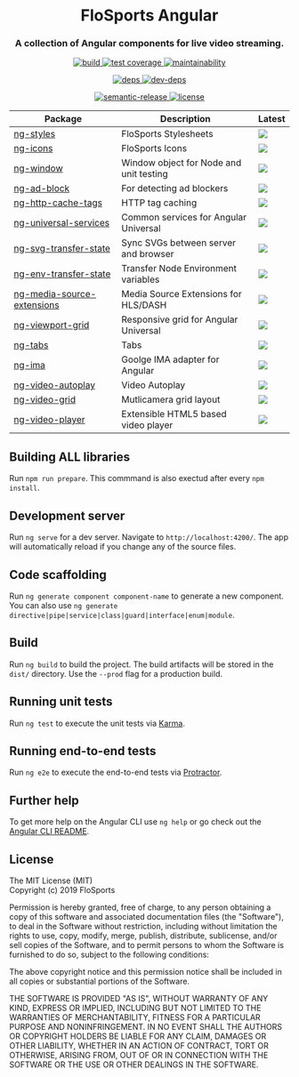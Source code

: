 <h1 align="center" style="border-bottom: none;">FloSports Angular</h1>
<h3 align="center">A collection of Angular components for live video streaming.</h3>
<p align="center"> 
  <a href="https://circleci.com/gh/flocasts/flo-angular">
    <img alt="build" src="https://circleci.com/gh/flocasts/flo-angular.svg?style=shield&circle-token=254d41274907bc2b5e4d13d066d9d7e5e6aaf323">
  <a href="https://codeclimate.com/repos/5bd607992cf6f7026e00273b/test_coverage">
    <img alt="test coverage" src="https://api.codeclimate.com/v1/badges/11396ac422c213d7b44e/test_coverage" />
  </a>
  <a href="https://codeclimate.com/repos/5bd607992cf6f7026e00273b/maintainability">
    <img alt="maintainability" src="https://api.codeclimate.com/v1/badges/11396ac422c213d7b44e/maintainability" />
  </a>
</p>
<p align="center">
  <a href="https://david-dm.org/flocasts/flo-angular">
    <img alt="deps" src="https://david-dm.org/flocasts/flo-angular/status.svg">
  </a>
  <a href="https://david-dm.org/flocasts/flo-angular?type=dev">
    <img alt="dev-deps" src="https://david-dm.org/flocasts/flo-angular/dev-status.svg">
  </a>
</p>
<p align="center">
  <a href="https://github.com/semantic-release/semantic-release">
    <img alt="semantic-release" src="https://img.shields.io/badge/%20%20%F0%9F%93%A6%F0%9F%9A%80-semantic--release-e10079.svg">
  </a>
  <a href="LICENSE.md">
    <img alt="license" src="https://img.shields.io/badge/License-MIT-yellow.svg">
  </a>
</p>

| Package       | Description   | Latest |
| ------------- | ------------- | -------|
| [ng-styles](projects/flosportsinc/ng-styles) | FloSports Stylesheets | [![](https://img.shields.io/npm/v/@flosportsinc/ng-styles.svg)](https://www.npmjs.com/package/@flosportsinc/ng-styles)
| [ng-icons](projects/flosportsinc/ng-icons) | FloSports Icons | [![](https://img.shields.io/npm/v/@flosportsinc/ng-icons.svg)](https://www.npmjs.com/package/@flosportsinc/ng-icons)
| [ng-window](projects/flosportsinc/ng-window) | Window object for Node and unit testing | [![](https://img.shields.io/npm/v/@flosportsinc/ng-window.svg)](https://www.npmjs.com/package/@flosportsinc/ng-window)
| [ng-ad-block](projects/flosportsinc/ng-ad-block) | For detecting ad blockers | [![](https://img.shields.io/npm/v/@flosportsinc/ng-ad-block.svg)](https://www.npmjs.com/package/@flosportsinc/ng-ad-block)
| [ng-http-cache-tags](projects/flosportsinc/ng-http-cache-tags) | HTTP tag caching | [![](https://img.shields.io/npm/v/@flosportsinc/ng-http-cache-tags.svg)](https://www.npmjs.com/package/@flosportsinc/ng-http-cache-tags)
| [ng-universal-services](projects/flosportsinc/ng-universal-services) | Common services for Angular Universal | [![](https://img.shields.io/npm/v/@flosportsinc/ng-universal-services.svg)](https://www.npmjs.com/package/@flosportsinc/ng-universal-services)
| [ng-svg-transfer-state](projects/flosportsinc/ng-svg-transfer-state) | Sync SVGs between server and browser | [![](https://img.shields.io/npm/v/@flosportsinc/ng-svg-transfer-state.svg)](https://www.npmjs.com/package/@flosportsinc/ng-svg-transfer-state)
| [ng-env-transfer-state](projects/flosportsinc/ng-env-transfer-state) | Transfer Node Environment variables | [![](https://img.shields.io/npm/v/@flosportsinc/ng-env-transfer-state.svg)](https://www.npmjs.com/package/@flosportsinc/ng-env-transfer-state)
| [ng-media-source-extensions](projects/flosportsinc/ng-media-source-extensions) | Media Source Extensions for HLS/DASH | [![](https://img.shields.io/npm/v/@flosportsinc/ng-media-source-extensions.svg)](https://www.npmjs.com/package/@flosportsinc/ng-media-source-extensions)
| [ng-viewport-grid](projects/flosportsinc/ng-viewport-grid) | Responsive grid for Angular Universal | [![](https://img.shields.io/npm/v/@flosportsinc/ng-viewport-grid.svg)](https://www.npmjs.com/package/@flosportsinc/ng-viewport-grid)
| [ng-tabs](projects/flosportsinc/ng-tabs) | Tabs | [![](https://img.shields.io/npm/v/@flosportsinc/ng-tabs.svg)](https://www.npmjs.com/package/@flosportsinc/ng-tabs)
| [ng-ima](projects/flosportsinc/ng-ima) | Goolge IMA adapter for Angular | [![](https://img.shields.io/npm/v/@flosportsinc/ng-ima.svg)](https://www.npmjs.com/package/@flosportsinc/ng-ima)
| [ng-video-autoplay](projects/flosportsinc/ng-video-autoplay) | Video Autoplay | [![](https://img.shields.io/npm/v/@flosportsinc/ng-video-autoplay.svg)](https://www.npmjs.com/package/@flosportsinc/ng-video-autoplay)
| [ng-video-grid](projects/flosportsinc/ng-video-grid) | Mutlicamera grid layout | [![](https://img.shields.io/npm/v/@flosportsinc/ng-video-grid.svg)](https://www.npmjs.com/package/@flosportsinc/ng-video-grid)
| [ng-video-player](projects/flosportsinc/ng-video-player) | Extensible HTML5 based video player | [![](https://img.shields.io/npm/v/@flosportsinc/ng-video-player.svg)](https://www.npmjs.com/package/@flosportsinc/ng-video-player)

## Building ALL libraries
Run `npm run prepare`. This commmand is also exectud after every `npm install`.

## Development server
Run `ng serve` for a dev server. Navigate to `http://localhost:4200/`. The app will automatically reload if you change any of the source files.

## Code scaffolding
Run `ng generate component component-name` to generate a new component. You can also use `ng generate directive|pipe|service|class|guard|interface|enum|module`.

## Build
Run `ng build` to build the project. The build artifacts will be stored in the `dist/` directory. Use the `--prod` flag for a production build.

## Running unit tests
Run `ng test` to execute the unit tests via [Karma](https://karma-runner.github.io).

## Running end-to-end tests
Run `ng e2e` to execute the end-to-end tests via [Protractor](http://www.protractortest.org/).

## Further help
To get more help on the Angular CLI use `ng help` or go check out the [Angular CLI README](https://github.com/angular/angular-cli/blob/master/README.md).

## License
The MIT License (MIT)  
Copyright (c) 2019 FloSports

Permission is hereby granted, free of charge, to any person obtaining a copy
of this software and associated documentation files (the "Software"), to deal
in the Software without restriction, including without limitation the rights
to use, copy, modify, merge, publish, distribute, sublicense, and/or sell
copies of the Software, and to permit persons to whom the Software is
furnished to do so, subject to the following conditions:

The above copyright notice and this permission notice shall be included in all
copies or substantial portions of the Software.

THE SOFTWARE IS PROVIDED "AS IS", WITHOUT WARRANTY OF ANY KIND, EXPRESS OR
IMPLIED, INCLUDING BUT NOT LIMITED TO THE WARRANTIES OF MERCHANTABILITY,
FITNESS FOR A PARTICULAR PURPOSE AND NONINFRINGEMENT. IN NO EVENT SHALL THE
AUTHORS OR COPYRIGHT HOLDERS BE LIABLE FOR ANY CLAIM, DAMAGES OR OTHER
LIABILITY, WHETHER IN AN ACTION OF CONTRACT, TORT OR OTHERWISE, ARISING FROM,
OUT OF OR IN CONNECTION WITH THE SOFTWARE OR THE USE OR OTHER DEALINGS IN THE
SOFTWARE.
